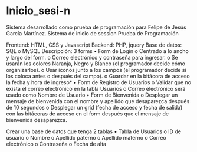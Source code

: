 # Inicio_sesi-n
Sistema desarrollado como prueba de programación para  Felipe de Jesús García Martínez.
Sistema de inicio de session
Prueba de Programación

Frontend: HTML, CSS y Javascript 
Backend: PHP, jquery
Base de datos: SQL o MySQL 
Descripción:
3 forms
•	Form de Login 
o	Centrado a lo ancho y largo del form.
o	Correo electrónico y contraseña para ingresar.
o	Se usarán los colores Naranja, Negro y Blanco (el programador decide cómo organizarlos).
o	Usar íconos junto a los campos (el programador decide si los coloca antes o después del campo).
o	Guardar en la bitácora de acceso la fecha y hora de ingreso*
•	Form de Registro de Usuarios 
o	Validar que no exista el correo electrónico en la tabla Usuarios
o	Correo electrónico será usado como Nombre de Usuario
•	Form de Bienvenida 
o	Desplegar un mensaje de bienvenida con el nombre y apellido que desaparezca después de 10 segundos
o	Desplegar un grid (fecha de acceso y fecha de salida) con las bitácoras de acceso en el form después que el mensaje de bienvenida desaparezca.

Crear una base de datos que tenga 2 tablas
•	Tabla de Usuarios
o	ID de usuario
o	Nombre 
o	Apellido paterno
o	Apellido materno
o	Correo electrónico
o	Contraseña
o	Fecha de alta
